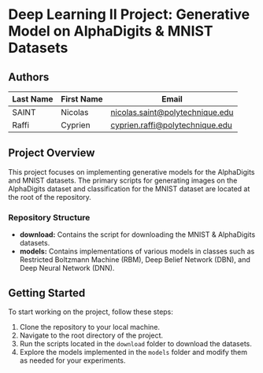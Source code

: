 # Deep Learning II Project: Generative Model on AlphaDigits & MNIST Datasets

## Authors

| Last Name | First Name | Email                            |
| --------- | ---------- | -------------------------------- |
| SAINT     | Nicolas    | nicolas.saint@polytechnique.edu |
| Raffi     | Cyprien    | cyprien.raffi@polytechnique.edu |

## Project Overview

This project focuses on implementing generative models for the AlphaDigits and MNIST datasets. The primary scripts for generating images on the AlphaDigits dataset and classification for the MNIST dataset are located at the root of the repository.

### Repository Structure

- **download:** Contains the script for downloading the MNIST & AlphaDigits datasets.
- **models:** Contains implementations of various models in classes such as Restricted Boltzmann Machine (RBM), Deep Belief Network (DBN), and Deep Neural Network (DNN).

## Getting Started

To start working on the project, follow these steps:

1. Clone the repository to your local machine.
2. Navigate to the root directory of the project.
3. Run the scripts located in the `download` folder to download the datasets.
4. Explore the models implemented in the `models` folder and modify them as needed for your experiments.
